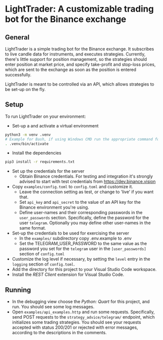 # LightTrader: A customizable trading bot for the Binance exchange

## General

LightTrader is a simple trading bot for the Binance exchange. It subscribes to
live candle data for instruments, and executes strategies. Currently,
there's little support for position management, so the strategies should enter
position at market price, and specify take-profit and stop-loss prices,
which are sent to the exchange as soon as the position is entered successfully.

LightTrader is meant to be controlled via an API, which allows strategies to be
set-up on the fly.

## Setup

To run LightTrader on your environment:

* Set-up a and activate a virtual environment

```bash
python3 -m venv .venv
# Example for Bash, if using Windows CMD run the appropriate command for it
. .venv/bin/activate
```

* Install the dependencies

```bash
pip3 install -r requirements.txt
```

* Set up the credentials for the server
  * Obtain Binance credentials. For testing and integration it's strongly advised
  to start with test credentials from https://dev.binance.vision
* Copy `examples/config.toml` to `config.toml` and customize it.
  * Leave the connection setting as test, or change to 'live' if you want that.
  * Set `api_key` and `api_secret` to the value of an API key for
  the Binance environment you're using.
  * Define user-names and their corresponding passwords in the `user_passwords`
  section. Specifically, define the password for the user `telegram`.
  Optionally you may define other user-names in the same format. 
* Set-up the credentials to be used for exercising the server
  * In the `examples/` subdirectory copy .env.example to .env
  * Set the TELEGRAM_USER_PASSWORD to the same value as the
  password you set for the `telegram` user in the `[user_passwords]`
  section of `config.toml`
* Customize the log level if necessary, by setting the `level` entry
  in the `logging` section of `config.toml`.
* Add the directory for this project to your Visual Studio Code
  workspace.
* Install the _REST Client_ extension for Visual Studio Code.

## Running

* In the debugging view choose the _Python: Quart_ for this project,
and run. You should see some log messages.
* Open `examples/api_examples.http` and run some requests. Specifically,
send POST requests to the `strategy_advice/telegram/` endpoint, which initializes
some trading strategies. You should see your requests accepted with status 200/201
or rejected with error messages, according to the descriptions in the comments.
